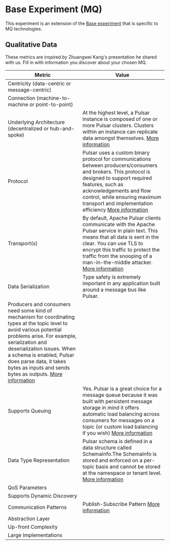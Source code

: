 # Base Experiment (MQ)

This experiment is an extension of the [Base experiment](./Base.md) that is specific to MQ technologies.

## Qualitative Data

These metrics are inspired by Zhuangwei Kang's presentation he shared with us. Fill in with information you discover about your chosen MQ.

| Metric | Value |
| --- | --- |
| Centricity (data-centric or message-centric) ||
| Connection (machine-to-machine or point-to-point) | |
| Underlying Architecture (decentralized or hub-and-spoke) | At the highest level, a Pulsar instance is composed of one or more Pulsar clusters. Clusters within an instance can replicate data amongst themselves.  [More information](https://pulsar.apache.org/docs/en/concepts-architecture-overview/)  |
| Protocol | Pulsar uses a custom binary protocol for communications between producers/consumers and brokers. This protocol is designed to support required features, such as acknowledgements and flow control, while ensuring maximum transport and implementation efficiency [More information](http://pulsar.apache.org/docs/en/develop-binary-protocol/#:~:text=Pulsar%20uses%20a%20custom%20binary,exchange%20commands%20with%20each%20other.) |
| Transport(s) | By default, Apache Pulsar clients communicate with the Apache Pulsar service in plain text. This means that all data is sent in the clear. You can use TLS to encrypt this traffic to protect the traffic from the snooping of a man-in-the-middle attacker.  [More information](https://pulsar.apache.org/docs/en/security-tls-transport/)|
| Data Serialization | Type safety is extremely important in any application built around a message bus like Pulsar.
Producers and consumers need some kind of mechanism for coordinating types at the topic level to avoid various potential problems arise. For example, serialization and deserialization issues. When a schema is enabled, Pulsar does parse data, it takes bytes as inputs and sends bytes as outputs.  [More information](https://pulsar.apache.org/docs/en/schema-get-started/) |
| Supports Queuing | Yes. Pulsar is a great choice for a message queue because it was built with persistent message storage in mind it offers automatic load balancing across consumers for messages on a topic (or custom load balancing if you wish)  [More information](https://pulsar.apache.org/docs/en/cookbooks-message-queue/) |
| Data Type Representation | Pulsar schema is defined in a data structure called SchemaInfo.The SchemaInfo is stored and enforced on a per-topic basis and cannot be stored at the namespace or tenant level.  [More information](https://pulsar.apache.org/docs/en/schema-understand/)|
| QoS Parameters | |
| Supports Dynamic Discovery | |
| Communication Patterns | Publish-Subscribe Pattern  [More information](https://pulsar.apache.org/docs/en/concepts-messaging/) |
| Abstraction Layer | |
| Up-front Complexity | |
| Large Implementations | |

